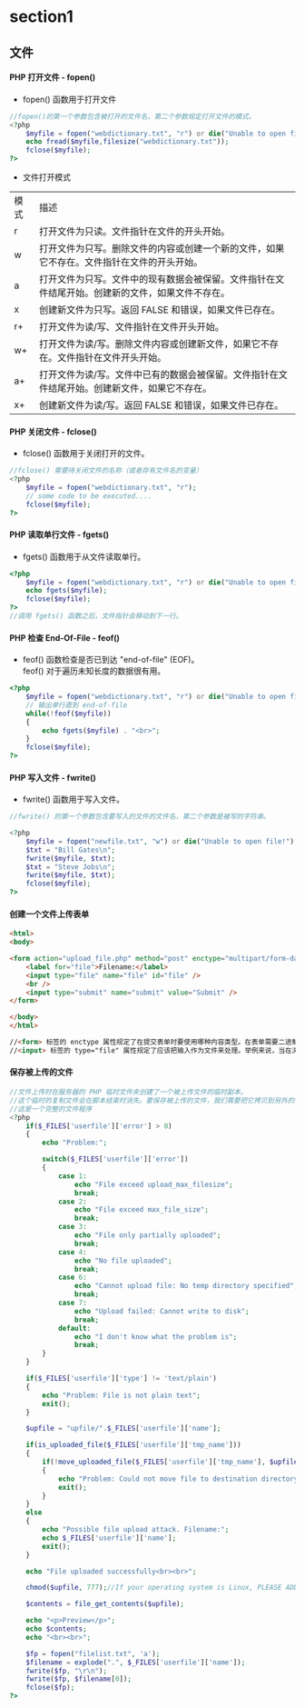 # section1

## 文件

#### PHP 打开文件 - fopen()

* fopen() 函数用于打开文件

```php
//fopen()的第一个参数包含被打开的文件名，第二个参数规定打开文件的模式。
<?php
	$myfile = fopen("webdictionary.txt", "r") or die("Unable to open file!");
	echo fread($myfile,filesize("webdictionary.txt"));
	fclose($myfile);
?>
```

* 文件打开模式

<table>
<tr><td>模式</td><td>描述</td></tr>
<tr><td>r</td><td>打开文件为只读。文件指针在文件的开头开始。</td></tr>
<tr><td>w</td><td>打开文件为只写。删除文件的内容或创建一个新的文件，如果它不存在。文件指针在文件的开头开始。</td></tr>
<tr><td>a</td><td>打开文件为只写。文件中的现有数据会被保留。文件指针在文件结尾开始。创建新的文件，如果文件不存在。</td></tr>
<tr><td>x</td><td>创建新文件为只写。返回 FALSE 和错误，如果文件已存在。</td></tr>
<tr><td>r+</td><td>打开文件为读/写、文件指针在文件开头开始。</td></tr>
<tr><td>w+</td><td>打开文件为读/写。删除文件内容或创建新文件，如果它不存在。文件指针在文件开头开始。</td></tr>
<tr><td>a+</td><td>打开文件为读/写。文件中已有的数据会被保留。文件指针在文件结尾开始。创建新文件，如果它不存在。</td></tr>
<tr><td>x+</td><td>创建新文件为读/写。返回 FALSE 和错误，如果文件已存在。</td></tr>
</table>

#### PHP 关闭文件 - fclose()

* fclose() 函数用于关闭打开的文件。

```php
//fclose() 需要待关闭文件的名称（或者存有文件名的变量）
<?php
	$myfile = fopen("webdictionary.txt", "r");
	// some code to be executed....
	fclose($myfile);
?>
```

#### PHP 读取单行文件 - fgets()

* fgets() 函数用于从文件读取单行。

```php
<?php
	$myfile = fopen("webdictionary.txt", "r") or die("Unable to open file!");
	echo fgets($myfile);
	fclose($myfile);
?>
//调用 fgets() 函数之后，文件指针会移动到下一行。
```

#### PHP 检查 End-Of-File - feof()

* feof() 函数检查是否已到达 "end-of-file" (EOF)。<br/>
  feof() 对于遍历未知长度的数据很有用。

```php
<?php
	$myfile = fopen("webdictionary.txt", "r") or die("Unable to open file!");
	// 输出单行直到 end-of-file
	while(!feof($myfile)) 
	{
  		echo fgets($myfile) . "<br>";
	}
	fclose($myfile);
?>
```

#### PHP 写入文件 - fwrite()

* fwrite() 函数用于写入文件。

```php
//fwrite() 的第一个参数包含要写入的文件的文件名，第二个参数是被写的字符串。

<?php
	$myfile = fopen("newfile.txt", "w") or die("Unable to open file!");
	$txt = "Bill Gates\n";
	fwrite($myfile, $txt);
	$txt = "Steve Jobs\n";
	fwrite($myfile, $txt);
	fclose($myfile);
?>
```

#### 创建一个文件上传表单

```html
<html>
<body>

<form action="upload_file.php" method="post" enctype="multipart/form-data">
	<label for="file">Filename:</label>
	<input type="file" name="file" id="file" /> 
	<br />
	<input type="submit" name="submit" value="Submit" />
</form>

</body>
</html>

//<form> 标签的 enctype 属性规定了在提交表单时要使用哪种内容类型。在表单需要二进制数据时，比如文件内容，请使用 "multipart/form-data"。
//<input> 标签的 type="file" 属性规定了应该把输入作为文件来处理。举例来说，当在浏览器中预览时，会看到输入框旁边有一个浏览按钮。
```

#### 保存被上传的文件

```php
//文件上传时在服务器的 PHP 临时文件夹创建了一个被上传文件的临时副本。
//这个临时的复制文件会在脚本结束时消失。要保存被上传的文件，我们需要把它拷贝到另外的位置。
//这是一个完整的文件程序
<?php
	if($_FILES['userfile']['error'] > 0)
	{
		echo "Problem:";

		switch($_FILES['userfile']['error'])
		{
			case 1:
				echo "File exceed upload_max_filesize";
				break;
			case 2:
				echo "File exceed max_file_size";
				break;
			case 3:
				echo "File only partially uploaded";
				break;
			case 4:
				echo "No file uploaded";
				break;
			case 6:
				echo "Cannot upload file: No temp directory specified";
				break;
			case 7:
				echo "Upload failed: Cannot write to disk";
				break;
			default:
				echo "I don't know what the problem is";
				break;
		}
	}

	if($_FILES['userfile']['type'] != 'text/plain')
	{
		echo "Problem: File is not plain text";
		exit();
	}

	$upfile = "upfile/".$_FILES['userfile']['name'];

	if(is_uploaded_file($_FILES['userfile']['tmp_name']))
	{
		if(!move_uploaded_file($_FILES['userfile']['tmp_name'], $upfile))
		{
			echo "Problem: Could not move file to destination directory";
			exit();
		}
	}
	else
	{
		echo "Possible file upload attack. Filename:";
		echo $_FILES['userfile']['name'];
		exit();
	}

	echo "File uploaded successfully<br><br>";

	chmod($upfile, 777);//If your operating system is Linux, PLEASE ADD THIS LINE!!!!!

	$contents = file_get_contents($upfile);

	echo "<p>Preview</p>";
	echo $contents;
	echo "<br><br>";

	$fp = fopen("filelist.txt", 'a');
	$filename = explode(".", $_FILES['userfile']['name']);
	fwrite($fp, "\r\n");
	fwrite($fp, $filename[0]);
	fclose($fp);
?>
```
